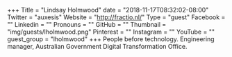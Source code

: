 +++
Title = "Lindsay Holmwood"
date = "2018-11-17T08:32:02-08:00"
Twitter = "auxesis"
Website = "http://fractio.nl/"
Type = "guest"
Facebook = ""
Linkedin = ""
Pronouns = ""
GitHub = ""
Thumbnail = "img/guests/lholmwood.png"
Pinterest = ""
Instagram = ""
YouTube = ""
guest_group = "lholmwood"
+++
People before technology. Engineering manager, Australian Government Digital Transformation Office.
